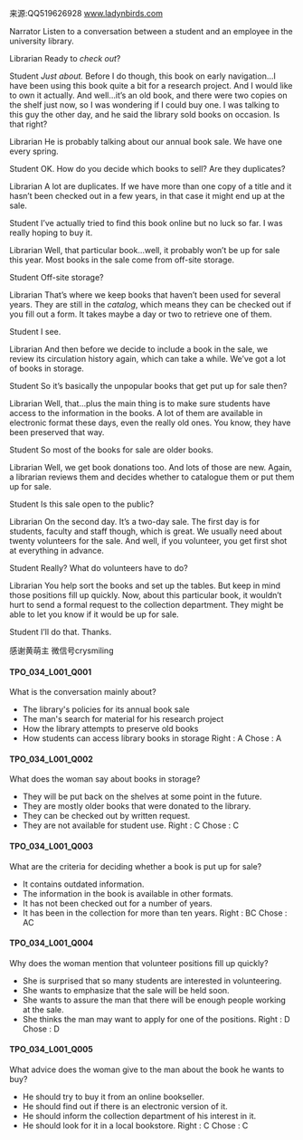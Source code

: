 来源:QQ519626928 www.ladynbirds.com

Narrator
Listen to a conversation between a student and an employee in the university library.

Librarian
Ready to *check out*?

Student
*Just about.* Before I do though, this book on early navigation…I have been using this book quite a bit for a research project. And I would like to own it actually. And well…it’s an old book, and there were two copies on the shelf just now, so I was wondering if I could buy one. I was talking to this guy the other day, and he said the library sold books on occasion. Is that right?

Librarian
He is probably talking about our annual book sale. We have one every spring. 

Student
OK. How do you decide which books to sell? Are they duplicates?

Librarian
A lot are duplicates. If we have more than one copy of a title and it hasn’t been checked out in a few years, in that case it might end up at the sale. 

Student
I’ve actually tried to find this book online but no luck so far. I was really hoping to buy it.

Librarian
Well, that particular book…well, it probably won’t be up for sale this year. Most books in the sale come from off-site storage.

Student
Off-site storage?

Librarian
That’s where we keep books that haven’t been used for several years. They are still in the *catalog*, which means they can be checked out if you fill out a form. It takes maybe a day or two to retrieve one of them. 

Student
I see.

Librarian
And then before we decide to include a book in the sale, we review its circulation history again, which can take a while. We’ve got a lot of books in storage. 

Student
So it’s basically the unpopular books that get put up for sale then?

Librarian
Well, that…plus the main thing is to make sure students have access to the information in the books. A lot of them are available in electronic format these days, even the really old ones. You know, they have been preserved that way.

Student
So most of the books for sale are older books. 

Librarian
Well, we get book donations too. And lots of those are new. Again, a librarian reviews them and decides whether to catalogue them or put them up for sale. 

Student
Is this sale open to the public?

Librarian
On the second day. It’s a two-day sale. The first day is for students, faculty and staff though, which is great. We usually need about twenty volunteers for the sale. And well, if you volunteer, you get first shot at everything in advance.

Student
Really? What do volunteers have to do?

Librarian
You help sort the books and set up the tables. But keep in mind those positions fill up quickly. Now, about this particular book, it wouldn’t hurt to send a formal request to the collection department. They might be able to let you know if it would be up for sale. 

Student
I’ll do that. Thanks. 

感谢黄萌主 微信号crysmiling


#### TPO_034_L001_Q001
What is the conversation mainly about?
- The library's policies for its annual book sale
- The man's search for material for his research project
- How the library attempts to preserve old books
- How students can access library books in storage
Right : A	Chose : A


#### TPO_034_L001_Q002
What does the woman say about books in storage?
- They will be put back on the shelves at some point in the future.
- They are mostly older books that were donated to the library.
- They can be checked out by written request.
- They are not available for student use.
Right : C	Chose : C


#### TPO_034_L001_Q003
What are the criteria for deciding whether a book is put up for sale?
- It contains outdated information.
- The information in the book is available in other formats.
- It has not been checked out for a number of years.
- It has been in the collection for more than ten years.
Right : BC	Chose :  AC


#### TPO_034_L001_Q004
Why does the woman mention that volunteer positions fill up quickly?
- She is surprised that so many students are interested in volunteering.
- She wants to emphasize that the sale will be held soon.
- She wants to assure the man that there will be enough people working at the sale.
- She thinks the man may want to apply for one of the positions.
Right : D	Chose : D


#### TPO_034_L001_Q005
What advice does the woman give to the man about the book he wants to buy?
- He should try to buy it from an online bookseller.
- He should find out if there is an electronic version of it.
- He should inform the collection department of his interest in it.
- He should look for it in a local bookstore.
Right : C	Chose : C
